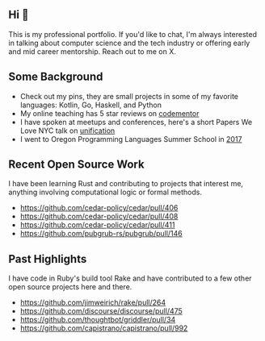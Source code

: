 ## Hi 👋

This is my professional portfolio. If you'd like to chat, I'm always interested in talking about computer science and the tech industry or offering early and mid career mentorship. Reach out to me on X.

## Some Background

* Check out my pins, they are small projects in some of my favorite languages: Kotlin, Go, Haskell, and Python
* My online teaching has 5 star reviews on [codementor](https://www.codementor.io/@svanderbleek)
* I have spoken at meetups and conferences, here's a short Papers We Love NYC talk on [unification](https://paperswelove.org/2018/video/sandy-vanderbleek-a-widespread-error-in-unification-algorithms/)
* I went to Oregon Programming Languages Summer School in [2017](https://www.cs.uoregon.edu/research/summerschool/summer17/participants.php)

## Recent Open Source Work

I have been learning Rust and contributing to projects that interest me, anything involving computational logic or formal methods.

* https://github.com/cedar-policy/cedar/pull/406
* https://github.com/cedar-policy/cedar/pull/408
* https://github.com/cedar-policy/cedar/pull/411
* https://github.com/pubgrub-rs/pubgrub/pull/146

## Past Highlights

I have code in Ruby's build tool Rake and have contributed to a few other open source projects here and there.

* https://github.com/jimweirich/rake/pull/264
* https://github.com/discourse/discourse/pull/475
* https://github.com/thoughtbot/griddler/pull/34
* https://github.com/capistrano/capistrano/pull/992
